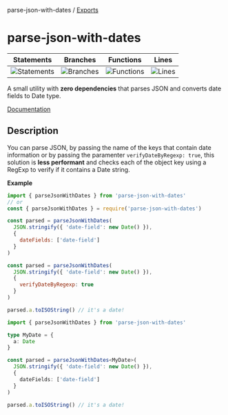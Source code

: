 parse-json-with-dates / [Exports](modules.md)

# parse-json-with-dates

| Statements                | Branches                | Functions                | Lines                |
| ------------------------- | ----------------------- | ------------------------ | -------------------- |
| ![Statements](https://img.shields.io/badge/Coverage-100%25-brightgreen.svg) | ![Branches](https://img.shields.io/badge/Coverage-90%25-brightgreen.svg) | ![Functions](https://img.shields.io/badge/Coverage-100%25-brightgreen.svg) | ![Lines](https://img.shields.io/badge/Coverage-100%25-brightgreen.svg) |

A small utility with **zero dependencies** that parses JSON and converts date fields to Date type.  

[Documentation](./docs/modules.md)

## Description

You can parse JSON, by passing the name of the keys that contain date information or by passing the paramenter `verifyDateByRegexp: true`, this solution is **less performant** and checks each of the object key using a RegExp to verify if it contains a Date string.

**Example**

```js
import { parseJsonWithDates } from 'parse-json-with-dates'
// or
const { parseJsonWithDates } = require('parse-json-with-dates')

const parsed = parseJsonWithDates(
  JSON.stringify({ 'date-field': new Date() }),
  {
    dateFields: ['date-field']
  }
)

const parsed = parseJsonWithDates(
  JSON.stringify({ 'date-field': new Date() }),
  {
    verifyDateByRegexp: true
  }
)

parsed.a.toISOString() // it's a date!
```

```typescript
import { parseJsonWithDates } from 'parse-json-with-dates'

type MyDate = {
  a: Date
}

const parsed = parseJsonWithDates<MyDate>(
  JSON.stringify({ 'date-field': new Date() }),
  {
    dateFields: ['date-field']
  }
)

parsed.a.toISOString() // it's a date!
```
